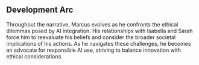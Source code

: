 ## Development Arc
Throughout the narrative, Marcus evolves as he confronts the ethical dilemmas posed by AI integration. His relationships with Isabella and Sarah force him to reevaluate his beliefs and consider the broader societal implications of his actions. As he navigates these challenges, he becomes an advocate for responsible AI use, striving to balance innovation with ethical considerations.
